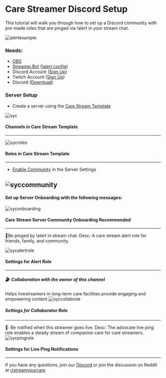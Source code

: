 # Care Streamer Discord Setup

This tutorial will walk you through how to set up a Discord community with pre-made roles that are pinged via !alert in your stream chat.

![alertexample](../../../img/alertexample.png)

### Needs:
- [OBS](https://obsproject.com/download)
- [Streamer.Bot](https://streamer.bot/downloads) ([!alert config](configs.md))
- Discord Account ([Sign Up](https://discordapp.com/register))
- Twitch Account ([Sign Up](https://www.twitch.tv/signup))
- Discord ([Download](https://discord.com/download))

### Server Setup
* Create a server using the [Care Stream Template](https://discord.new/HJAHUaRdafaK)

![syc](../../../img/sycdiscordchannels.png)
#### Channels in Care Stream Template
---
![sycroles](../../../img/sycdiscordroles.png)
#### Roles in Care Stream Template
---
* [Enable Community](https://support.discord.com/hc/en-us/articles/360047132851-Enabling-Your-Community-Server) in the Server Settings

![syccommunity](../../../img/sycenablecommunity.jpg)
---
#### Set up Server Onboarding with the following messages:
![syconboarding](../../../img/sycdiscordonboarding.png)
#### Care Stream Server Community Onboarding Recommended
---
🚨Be pinged by !alert in stream chat: Desc: A care stream alert role for friends, family, and community.

![sycalertrole](../../../img/sycdiscordalertrole.png)
#### Settings for Alert Role
---
##### 🎬: Collaboration with the owner of this channel 
Helps livestreamers in long-term care facilities provide engaging and empowering content
![syccollabrole](../../../img/sycdiscordcollabrole.png)
##### Settings for Collaborator Role
---
🔔: Be notified when this streamer goes live. Desc: The advocate live ping role enables a steady stream of companion care for care streamers.
![sycpingrole](../../../img/sycdiscordliveping.png)
#### Settings for Live Ping Notifications
---

If you have any questions, join our [Discord](https://discord.com/invite/VrgXPhAJEa) or join the discussion on Reddit at [r/streamyourcare](https://www.reddit.com/r/streamyourcare/)